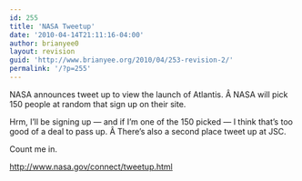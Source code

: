 ```yaml
---
id: 255
title: 'NASA Tweetup'
date: '2010-04-14T21:11:16-04:00'
author: brianyee0
layout: revision
guid: 'http://www.brianyee.org/2010/04/253-revision-2/'
permalink: '/?p=255'
---
```


NASA announces tweet up to view the launch of Atlantis. Â NASA will pick 150 people at random that sign up on their site.

Hrm, I’ll be signing up — and if I’m one of the 150 picked — I think that’s too good of a deal to pass up. Â There’s also a second place tweet up at JSC.

Count me in.

http://www.nasa.gov/connect/tweetup.html